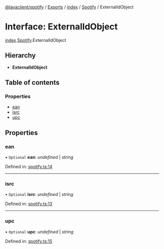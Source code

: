 [@lavaclient/spotify](../README.md) / [Exports](../modules.md) / [index](../modules/index.md) / [Spotify](../modules/index.spotify.md) / ExternalIdObject

# Interface: ExternalIdObject

[index](../modules/index.md).[Spotify](../modules/index.spotify.md).ExternalIdObject

## Hierarchy

* **ExternalIdObject**

## Table of contents

### Properties

- [ean](index.spotify.externalidobject.md#ean)
- [isrc](index.spotify.externalidobject.md#isrc)
- [upc](index.spotify.externalidobject.md#upc)

## Properties

### ean

• `Optional` **ean**: *undefined* \| *string*

Defined in: [spotify.ts:14](https://github.com/Lavaclient/plugins/blob/09b0c37/packages/spotify/src/spotify.ts#L14)

___

### isrc

• `Optional` **isrc**: *undefined* \| *string*

Defined in: [spotify.ts:13](https://github.com/Lavaclient/plugins/blob/09b0c37/packages/spotify/src/spotify.ts#L13)

___

### upc

• `Optional` **upc**: *undefined* \| *string*

Defined in: [spotify.ts:15](https://github.com/Lavaclient/plugins/blob/09b0c37/packages/spotify/src/spotify.ts#L15)
